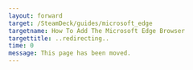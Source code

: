 ```yaml
---
layout: forward
target: /SteamDeck/guides/microsoft_edge
targetname: How To Add The Microsoft Edge Browser
targettitle: ..redirecting..
time: 0
message: This page has been moved.
---
```

